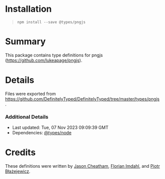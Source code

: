 # Installation
> `npm install --save @types/pngjs`

# Summary
This package contains type definitions for pngjs (https://github.com/lukeapage/pngjs).

# Details
Files were exported from https://github.com/DefinitelyTyped/DefinitelyTyped/tree/master/types/pngjs.

### Additional Details
 * Last updated: Tue, 07 Nov 2023 09:09:39 GMT
 * Dependencies: [@types/node](https://npmjs.com/package/@types/node)

# Credits
These definitions were written by [Jason Cheatham](https://github.com/jason0x43), [Florian Imdahl](https://github.com/ffflorian), and [Piotr Błażejewicz](https://github.com/peterblazejewicz).
